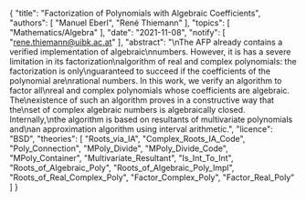 {
    "title": "Factorization of Polynomials with Algebraic Coefficients",
    "authors": [
        "Manuel Eberl",
        "René Thiemann"
    ],
    "topics": [
        "Mathematics/Algebra"
    ],
    "date": "2021-11-08",
    "notify": [
        "rene.thiemann@uibk.ac.at"
    ],
    "abstract": "\nThe AFP already contains a verified implementation of algebraic\nnumbers. However, it is has a severe limitation in its factorization\nalgorithm of real and complex polynomials: the factorization is only\nguaranteed to succeed if the coefficients of the polynomial are\nrational numbers. In this work, we verify an algorithm to factor all\nreal and complex polynomials whose coefficients are algebraic. The\nexistence of such an algorithm proves in a constructive way that the\nset of complex algebraic numbers is algebraically closed. Internally,\nthe algorithm is based on resultants of multivariate polynomials and\nan approximation algorithm using interval arithmetic.",
    "licence": "BSD",
    "theories": [
        "Roots_via_IA",
        "Complex_Roots_IA_Code",
        "Poly_Connection",
        "MPoly_Divide",
        "MPoly_Divide_Code",
        "MPoly_Container",
        "Multivariate_Resultant",
        "Is_Int_To_Int",
        "Roots_of_Algebraic_Poly",
        "Roots_of_Algebraic_Poly_Impl",
        "Roots_of_Real_Complex_Poly",
        "Factor_Complex_Poly",
        "Factor_Real_Poly"
    ]
}